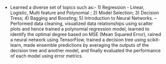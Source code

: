 - Learned a diverse set of topics such as:- 1) Regression - Linear, Logistic, Multi feature and Polynomial ; 2) Model
  Selection; 3) Decision Tress; 4) Bagging and Boosting; 5) Introduction to Neural Networks.
– Performed data cleaning, visualized data relationships using scatter plots and hence trained a polynomial
  regression model, learned to identify the optimal degree based on MSE (Mean Squared Error), rained a neural
  network using TensorFlow, trained a decision tree using scikit-learn, made ensemble predictions by averaging the outputs
  of the decision tree and another model, and finally evaluated the performance of each model using error metrics.
